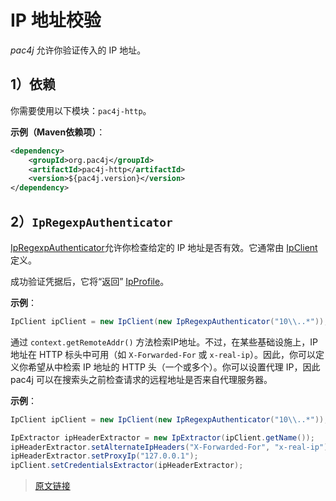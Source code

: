 # IP 地址校验

*pac4j* 允许你验证传入的 IP 地址。

## 1）依赖

你需要使用以下模块：`pac4j-http`。

**示例（Maven依赖项）**：

```xml
<dependency>
    <groupId>org.pac4j</groupId>
    <artifactId>pac4j-http</artifactId>
    <version>${pac4j.version}</version>
</dependency>
```

## 2）`IpRegexpAuthenticator`

[IpRegexpAuthenticator](https://github.com/pac4j/pac4j/blob/master/pac4j-http/src/main/java/org/pac4j/http/authorization/authorizer/IpRegexpAuthorizer.java)允许你检查给定的 IP 地址是否有效。它通常由 [IpClient](https://github.com/pac4j/pac4j/blob/master/pac4j-http/src/main/java/org/pac4j/http/client/direct/IpClient.java) 定义。

成功验证凭据后，它将“返回” [IpProfile](https://github.com/pac4j/pac4j/blob/master/pac4j-http/src/main/java/org/pac4j/http/profile/IpProfile.java)。

**示例**：

```java
IpClient ipClient = new IpClient(new IpRegexpAuthenticator("10\\..*"));
```

通过 `context.getRemoteAddr()` 方法检索IP地址。不过，在某些基础设施上，IP 地址在 HTTP 标头中可用（如 `X-Forwarded-For` 或 `x-real-ip`）。因此，你可以定义你希望从中检索 IP 地址的 HTTP 头（一个或多个）。你可以设置代理 IP，因此 pac4j 可以在搜索头之前检查请求的远程地址是否来自代理服务器。

**示例**：

```java
IpClient ipClient = new IpClient(new IpRegexpAuthenticator("10\\..*"));

IpExtractor ipHeaderExtractor = new IpExtractor(ipClient.getName());
ipHeaderExtractor.setAlternateIpHeaders("X-Forwarded-For", "x-real-ip");
ipHeaderExtractor.setProxyIp("127.0.0.1");
ipClient.setCredentialsExtractor(ipHeaderExtractor);
```

> [原文链接](https://www.pac4j.org/5.7.x/docs/authenticators/ip.html)
